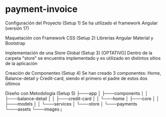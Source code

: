 # payment-invoice

Configuración del Proyecto (Setup 1) 
Se ha utilizado el framework Angular (versión 17)

Maquetación con Framework CSS (Setup 2) 
Librerías Angular Material y Bootstrap

Implementación de una Store Global (Setup 3) [OPTATIVO]
Dentro de la carpeta "store" se encuentra implementado y es utilizado en distintos sitios de la aplicación

Creación de Componentes (Setup 4) 
Se han creado 3 componentes: Home, Balance-detail y Credit-card, siendo el primero el padre de estos dos últimos

Diseño con Metodología (Setup 5) 
├───app
│   ├───components
│   │   ├───balance-detail
│   │   ├───credit-card
│   │   └───home
│   ├───core
│   │   ├───models
│   │   └───services
│   └───store
│       └───payments
└───assets
    └───images
¡  
